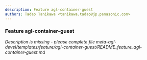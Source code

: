 ```yaml
---
description: Feature agl-container-guest
authors: Tadao Tanikawa <tanikawa.tadao@jp.panasonic.com>
---
```


### Feature agl-container-guest

*Description is missing - please complete file meta-agl-devel/templates/feature/agl-container-guest/README_feature_agl-container-guest.md*
